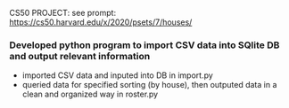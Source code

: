 CS50 PROJECT: see prompt: https://cs50.harvard.edu/x/2020/psets/7/houses/
### Developed python program to import CSV data into SQlite DB and output relevant information
- imported CSV data and inputed into DB in import.py
- queried data for specified sorting (by house), then outputed data in a clean and organized way in roster.py
